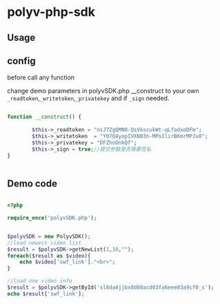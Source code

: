 polyv-php-sdk
=============
Usage
---

config
--
before call any function

change demo parameters in polyvSDK.php __construct to your own `_readtoken`,`_writetoken`,`_privatekey` and if `_sign` needed.
```php

function __construct() {
	
		$this->_readtoken = "nsJ7ZgQMN0-QsVkscukWt-qLfodxoDFm";
		$this->_writetoken 	= "Y07Q4yopIVXN83n-MPoIlirBKmrMPJu0";	
		$this->_privatekey = "DFZhoOnkQf";	
		$this->_sign = true;//提交参数是否需要签名
}
	
```


Demo code
--

```php

<?php

require_once('polyvSDK.php');


$polyvSDK = new PolyvSDK();
//load newest video list
$result = $polyvSDK->getNewList(1,10,"");
foreach($result as $video){
	echo $video['swf_link']."<br>";
}

```
```php
//load one video info
$result = $polyvSDK->getById('sl8da4jjbx8d08acd03fa6eee83a9cf0_s');
echo $result['swf_link'];
```
